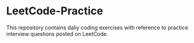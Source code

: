 # LeetCode-Practice
This repository contains daliy coding exercises with reference to practice interview questions posted on LeetCode.
